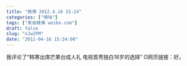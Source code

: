 ```yaml
---
title: "微博 2012.4.16 15:24"
categories: ["嘀咕"]
tags: ["来自微博 weibo.com"]
draft: false
slug: "nJw2PM"
date: "2012-04-16 15:24:00"
---
```


<p>我评论了“韩寒出席芒果台成人礼 电视首秀独白18岁的选择” O网页链接：好。 ​​​​</p>
